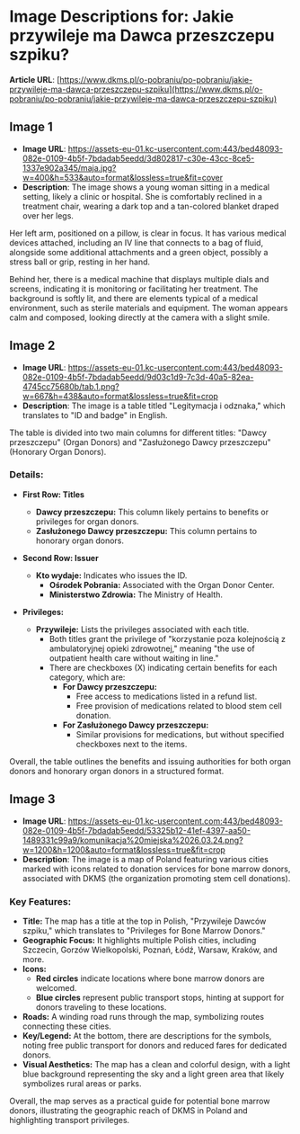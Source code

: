 # Image Descriptions for: Jakie przywileje ma Dawca przeszczepu szpiku?

**Article URL**: [https://www.dkms.pl/o-pobraniu/po-pobraniu/jakie-przywileje-ma-dawca-przeszczepu-szpiku](https://www.dkms.pl/o-pobraniu/po-pobraniu/jakie-przywileje-ma-dawca-przeszczepu-szpiku)

## Image 1
- **Image URL**: https://assets-eu-01.kc-usercontent.com:443/bed48093-082e-0109-4b5f-7bdadab5eedd/3d802817-c30e-43cc-8ce5-1337e902a345/maja.jpg?w=400&h=533&auto=format&lossless=true&fit=cover
- **Description**: The image shows a young woman sitting in a medical setting, likely a clinic or hospital. She is comfortably reclined in a treatment chair, wearing a dark top and a tan-colored blanket draped over her legs. 

Her left arm, positioned on a pillow, is clear in focus. It has various medical devices attached, including an IV line that connects to a bag of fluid, alongside some additional attachments and a green object, possibly a stress ball or grip, resting in her hand. 

Behind her, there is a medical machine that displays multiple dials and screens, indicating it is monitoring or facilitating her treatment. The background is softly lit, and there are elements typical of a medical environment, such as sterile materials and equipment. The woman appears calm and composed, looking directly at the camera with a slight smile.

## Image 2
- **Image URL**: https://assets-eu-01.kc-usercontent.com:443/bed48093-082e-0109-4b5f-7bdadab5eedd/9d03c1d9-7c3d-40a5-82ea-4745cc75680b/tab.1.png?w=667&h=438&auto=format&lossless=true&fit=crop
- **Description**: The image is a table titled "Legitymacja i odznaka," which translates to "ID and badge" in English. 

The table is divided into two main columns for different titles: "Dawcy przeszczepu" (Organ Donors) and "Zasłużonego Dawcy przeszczepu" (Honorary Organ Donors). 

### Details:

- **First Row: Titles**
  - **Dawcy przeszczepu:** This column likely pertains to benefits or privileges for organ donors.
  - **Zasłużonego Dawcy przeszczepu:** This column pertains to honorary organ donors.

- **Second Row: Issuer**
  - **Kto wydaje:** Indicates who issues the ID.
    - **Ośrodek Pobrania:** Associated with the Organ Donor Center.
    - **Ministerstwo Zdrowia:** The Ministry of Health.

- **Privileges:**
  - **Przywileje:** Lists the privileges associated with each title.
    - Both titles grant the privilege of "korzystanie poza kolejnością z ambulatoryjnej opieki zdrowotnej," meaning "the use of outpatient health care without waiting in line."
    - There are checkboxes (X) indicating certain benefits for each category, which are:
      - **For Dawcy przeszczepu:** 
        - Free access to medications listed in a refund list.
        - Free provision of medications related to blood stem cell donation.
      - **For Zasłużonego Dawcy przeszczepu:** 
        - Similar provisions for medications, but without specified checkboxes next to the items.

Overall, the table outlines the benefits and issuing authorities for both organ donors and honorary organ donors in a structured format.

## Image 3
- **Image URL**: https://assets-eu-01.kc-usercontent.com:443/bed48093-082e-0109-4b5f-7bdadab5eedd/53325b12-41ef-4397-aa50-1489331c99a9/komunikacja%20miejska%2026.03.24.png?w=1200&h=1200&auto=format&lossless=true&fit=crop
- **Description**: The image is a map of Poland featuring various cities marked with icons related to donation services for bone marrow donors, associated with DKMS (the organization promoting stem cell donations). 

### Key Features:
- **Title:** The map has a title at the top in Polish, "Przywileje Dawców szpiku," which translates to "Privileges for Bone Marrow Donors."
- **Geographic Focus:** It highlights multiple Polish cities, including Szczecin, Gorzów Wielkopolski, Poznań, Łódź, Warsaw, Kraków, and more.
- **Icons:** 
  - **Red circles** indicate locations where bone marrow donors are welcomed.
  - **Blue circles** represent public transport stops, hinting at support for donors traveling to these locations.
- **Roads:** A winding road runs through the map, symbolizing routes connecting these cities.
- **Key/Legend:** At the bottom, there are descriptions for the symbols, noting free public transport for donors and reduced fares for dedicated donors.
- **Visual Aesthetics:** The map has a clean and colorful design, with a light blue background representing the sky and a light green area that likely symbolizes rural areas or parks.

Overall, the map serves as a practical guide for potential bone marrow donors, illustrating the geographic reach of DKMS in Poland and highlighting transport privileges.

